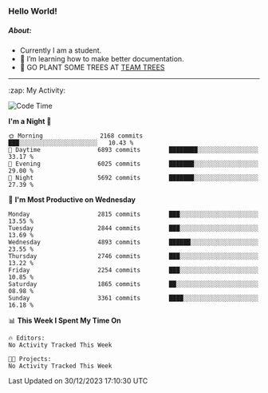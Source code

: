 ### Hello World!

##### About:
- Currently I am a student.
- 🌱 I’m learning how to make better documentation.
- 🌱 GO PLANT SOME TREES AT [TEAM TREES](https://teamtrees.org/)

---
  <summary>:zap: My Activity:</summary>
  
<!--START_SECTION:waka-->
![Code Time](http://img.shields.io/badge/Code%20Time-1%2C267%20hrs%2050%20mins-blue)

**I'm a Night 🦉** 

```text
🌞 Morning                2168 commits        ███░░░░░░░░░░░░░░░░░░░░░░   10.43 % 
🌆 Daytime                6893 commits        ████████░░░░░░░░░░░░░░░░░   33.17 % 
🌃 Evening                6025 commits        ███████░░░░░░░░░░░░░░░░░░   29.00 % 
🌙 Night                  5692 commits        ███████░░░░░░░░░░░░░░░░░░   27.39 % 
```
📅 **I'm Most Productive on Wednesday** 

```text
Monday                   2815 commits        ███░░░░░░░░░░░░░░░░░░░░░░   13.55 % 
Tuesday                  2844 commits        ███░░░░░░░░░░░░░░░░░░░░░░   13.69 % 
Wednesday                4893 commits        ██████░░░░░░░░░░░░░░░░░░░   23.55 % 
Thursday                 2746 commits        ███░░░░░░░░░░░░░░░░░░░░░░   13.22 % 
Friday                   2254 commits        ███░░░░░░░░░░░░░░░░░░░░░░   10.85 % 
Saturday                 1865 commits        ██░░░░░░░░░░░░░░░░░░░░░░░   08.98 % 
Sunday                   3361 commits        ████░░░░░░░░░░░░░░░░░░░░░   16.18 % 
```


📊 **This Week I Spent My Time On** 

```text
🔥 Editors: 
No Activity Tracked This Week

🐱‍💻 Projects: 
No Activity Tracked This Week
```


 Last Updated on 30/12/2023 17:10:30 UTC
<!--END_SECTION:waka-->
